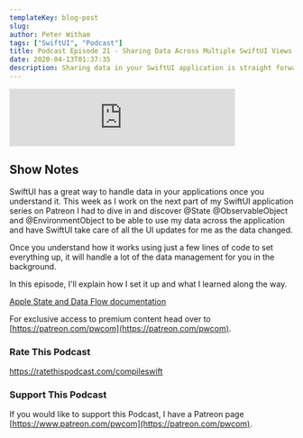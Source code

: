 ```yaml
---
templateKey: blog-post
slug: 
author: Peter Witham
tags: ["SwiftUI", "Podcast"]
title: Podcast Episode 21 - Sharing Data Across Multiple SwiftUI Views
date: 2020-04-13T01:37:35
description: Sharing data in your SwiftUI application is straight forward once you understand the basic concepts.
---
```


<iframe src="https://anchor.fm/compileswift/embed/episodes/Sharing-Data-Across-Multiple-SwiftUI-Views-ecnhb2" height="102px" width="400px" frameborder="0" scrolling="no"></iframe>

## Show Notes

SwiftUI has a great way to handle data in your applications once you understand it. This week as I work on the next part of my SwiftUI application series on Patreon I had to dive in and discover @State @ObservableObject and @EnvironmentObject to be able to use my data across the application and have SwiftUI take care of all the UI updates for me as the data changed.

Once you understand how it works using just a few lines of code to set everything up, it will handle a lot of the data management for you in the background.

In this episode, I'll explain how I set it up and what I learned along the way.

[Apple State and Data Flow documentation](https://developer.apple.com/documentation/swiftui/state_and_data_flow)

For exclusive access to premium content head over to [https://patreon.com/pwcom](https://patreon.com/pwcom).

### Rate This Podcast
https://ratethispodcast.com/compileswift

### Support This Podcast
If you would like to support this Podcast, I have a Patreon page [https://www.patreon.com/pwcom](https://patreon.com/pwcom).
